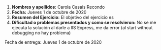 1. **Nombres y apellidos:** Carola Casais Recondo
2. **Fecha:** Jueves 1 de octubre de 2020
3. **Resumen del Ejercicio:** El objetivo del ejercicio es
4. **Dificultad o problemas presentados y como se resolvieron:** No se me ejecuta la solución al darle a IIS Express, me da error (al start without debugging no hay problema)

Fecha de entrega: Jueves 1 de octubre de 2020
